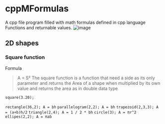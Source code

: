 # cppMFormulas
A cpp file program filled with math formulas defined in cpp language Functions and returnable values.
![image](https://articles.outlier.org/_next/image?url=https%3A%2F%2Fimages.ctfassets.net%2Fkj4bmrik9d6o%2F3Rn6lXm78lGNHpOBTl2K4r%2F9fcf9eaaaf131575f56bd6a8ba29dbdc%2FNormal_Distribution_05.png&w=3840&q=75)

## 2D shapes
### Square function
Formula
> A = S²
The square function is a function that need a side as its only parameter and returns the Area of a shape when multiplied by its own value and returns the area as in double data type
```
square(3.20); 
```

```rectangle(36,2); A = bh```
```parallelogram(2,2); A = bh```
```trapezoid(2,3,3); A = (a+b)h/2```
```triangle(2,4); A = 1 / 2 * bh```
```circle(3); A = πr^2```
```ellipes(2,2); A = πab```
